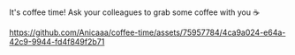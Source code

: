 It's coffee time! Ask your colleagues to grab some coffee with you ☕️

https://github.com/Anicaaa/coffee-time/assets/75957784/4ca9a024-e64a-42c9-9944-fd4f849f2b71

